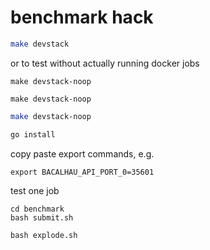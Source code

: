 # benchmark hack

```bash
make devstack
```
or to test without actually running docker jobs

```
make devstack-noop
```

```
make devstack-noop
```

```bash
make devstack-noop
```

```bash
go install
```

copy paste export commands, e.g.
```
export BACALHAU_API_PORT_0=35601
```

test one job

```
cd benchmark
bash submit.sh
```

```
bash explode.sh
```
